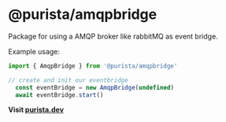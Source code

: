 # @purista/amqpbridge

Package for using a AMQP broker like rabbitMQ as event bridge.

Example usage:

```typescript
import { AmqpBridge } from '@purista/amqpbridge'

// create and init our eventbridge
  const eventBridge = new AmqpBridge(undefined)
  await eventBridge.start()

```

**Visit [purista.dev](https://purista.dev)**
